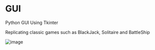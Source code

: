 # GUI
Python GUI Using Tkinter

Replicating classic games such as BlackJack, Solitaire and BattleShip

![image](https://github.com/Drone300/GUI/assets/124827807/3c44729c-4837-4805-ad10-ce1f32242eb2)
